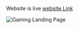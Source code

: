 Website is live
[website Link](https://game-landing-page-rishi.netlify.app/)


![Gaming Landing Page](https://github.com/ssrishi/Full-stack-javascript/assets/110768656/3b0a43ae-6167-4e51-84df-7f0d335386f3)
